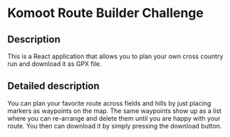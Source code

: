 # Komoot Route Builder Challenge

## Description

This is a React application that allows you to plan your own cross country run and download it as GPX file.

## Detailed description

You can plan your favorite route across fields and hills by just placing markers as waypoints on the map. The same waypoints show up as a list where you can re-arrange and delete them until you are happy with your route. You then can download it by simply pressing the download button.
